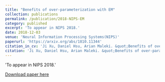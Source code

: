 ```yaml
---
title: "Benefits of over-parameterization with EM"
collection: publications
permalink: /publication/2018-NIPS-EM
category: published
excerpt: 'To appear in NIPS 2018.'
date: 2018-12-03
venue: 'Neural Information Processing Systems(NIPS)'
paperurl: 'https://arxiv.org/abs/1810.11344'
citation_in_cv: 'Ji Xu, Daniel Hsu, Arian Maleki. &quot;Benefits of over-parameterization with EM.&quot; <i> To appear at Neural Information Processing Systems (NIPS) </i>, 2018.'
citation: 'Ji Xu, Daniel Hsu, Arian Maleki. &quot;Benefits of over-parameterization with EM.&quot; <i> To appear at Neural Information Processing Systems (NIPS) </i>, 2018.'
---
```


'To appear in NIPS 2018.'

[Download paper here](https://arxiv.org/pdf/1810.11344.pdf)
